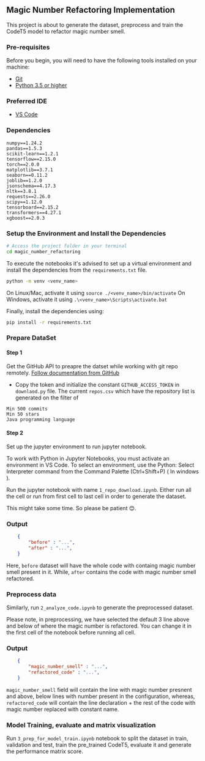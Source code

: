 ## Magic Number Refactoring Implementation

This project is about to generate the dataset, preprocess and train the CodeT5 model to refactor magic number smell.

### Pre-requisites

Before you begin, you will need to have the following tools installed on your machine:

- [Git](https://git-scm.com)
- [Python 3.5 or higher](https://www.python.org/downloads/)

### Preferred IDE
- [VS Code](https://code.visualstudio.com/download)

### Dependencies

    numpy==1.24.2
    pandas==1.5.3
    scikit-learn==1.2.1
    tensorflow==2.15.0
    torch==2.0.0
    matplotlib==3.7.1
    seaborn==0.11.2
    joblib==1.2.0
    jsonschema==4.17.3
    nltk==3.8.1
    requests==2.26.0
    scipy==1.12.0
    tensorboard==2.15.2
    transformers==4.27.1
    xgboost==2.0.3

### Setup the Environment and Install the Dependencies

```bash    
# Access the project folder in your terminal
cd magic_number_refactoring
```

To execute the notebooks it's advised to set up a virtual environment and install the dependencies from the `requirements.txt` file. 

```sh
python -m venv <venv_name>
```

On Linux/Mac, activate it using `source ./<venv_name>/bin/activate`
On Windows, activate it using `.\<venv_name>\Scripts\activate.bat`

Finally, install the dependencies using:

```sh
pip install -r requirements.txt
```

### Prepare DataSet


#### Step 1
Get the GitHub API to preapre the datset while working with git repo remotely. [Follow documentation from GitHub](https://docs.github.com/en/authentication/keeping-your-account-and-data-secure/managing-your-personal-access-tokens)

- Copy the token and initialize the constant `GITHUB_ACCESS_TOKEN` in `downlaod.py` file.
The current `repos.csv` which have the repository list is generated on the filter of 
```
Min 500 commits
Min 50 stars
Java programming language
```

#### Step 2
Set up the jupyter environment to run jupyter notebook.

To work with Python in Jupyter Notebooks, you must activate an environment in VS Code. To select an environment, use the Python: Select Interpreter command from the Command Palette (Ctrl+Shift+P) ( In windows ).

Run the jupyter notebook with name `1_repo_download.ipynb`. Either run all the cell or run from first cell to last cell in order to generate the dataset.

This might take some time. So please be patient 😊.

### Output

```json
    {
        "before" : "...",
        "after" : "...",
    }
```
Here, `before` dataset will have the whole code with containg magic number smell present in it. While, `after` contains the code with magic number smell refactored.

### Preprocess data

Similarly, run `2_analyze_code.ipynb` to generate the preprocessed dataset.

Please note, in preprocessing, we have selected the default 3 line above and below of where the magic number is refactored. You can change it in the first cell of the notebook before running all cell.

### Output
```json
    {
        "magic_number_smell" : "...",
        "refactored_code" : "...",
    }
```

`magic_number_smell` field will contain the line with magic number presnent and above, below lines with number present in the configuration, whereas, `refactored_code` will contain the line declaration + the rest of the code with magic number replaced with constant name.

### Model Training, evaluate and matrix visualization

Run `3_prep_for_model_train.ipynb` notebook to split the dataset in train, validation and test, train the pre_trained CodeT5, evaluate it and generate the performance matrix score.